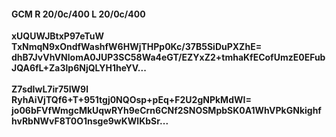#### GCM R 20/0c/400 L 20/0c/400
**xUQUWJBtxP97eTuW**<br/>**TxNmqN9xOndfWashfW6HWjTHPp0Kc/37B5SiDuPXZhE=**<br/>**dhB7JvVhVNlomA0JUP3SC58Wa4eGT/EZYxZ2+tmhaKfECofUmzE0EFubJQA6fL+Za3lp6NjQLYH1heYV...**<br/><br/>
**Z7sdIwL7ir75IW9l**<br/>**RyhAiVjTQf6+T+951tgj0NQOsp+pEq+F2U2gNPkMdWI=**<br/>**jo06bFVfWmgcMkUqwRYh9eCrn6CNf2SNOSMpbSK0A1WhVPkGNkighfhvRbNWvF8T0O1nsge9wKWlKbSr...**